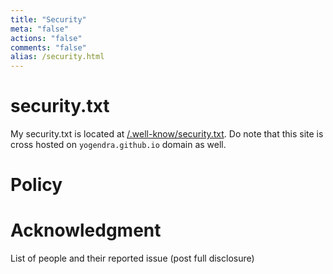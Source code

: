 ```yaml
---
title: "Security"
meta: "false"
actions: "false"
comments: "false"
alias: /security.html
---
```


# security.txt

My security.txt is located at [/.well-know/security.txt](/.well-know/security.txt). Do note that this site is cross hosted on `yogendra.github.io` domain as well.

# Policy

# Acknowledgment

List of people and their reported issue (post full disclosure)
